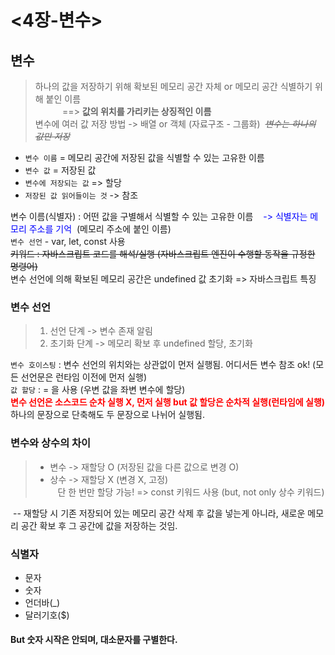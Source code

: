 # <4장-변수>
## **변수** 
>하나의 값을 저장하기 위해 확보된 메모리 공간 자체 or 메모리 공간 식별하기 위해 붙인 이름  
&nbsp;&nbsp;&nbsp;&nbsp;&nbsp;&nbsp;&nbsp;&nbsp;&nbsp;&nbsp;&nbsp;==> **값의 위치를 가리키는 상징적인 이름**  
>변수에 여러 값 저장 방법 -> 배열 or 객체 (자료구조 - 그룹화)&nbsp;&nbsp;~~*변수는 하나의 값만 저장*~~  
* `변수 이름` = 메모리 공간에 저장된 값을 식별할 수 있는 고유한 이름  
* `변수 값` = 저장된 값  
* `변수에 저장되는 값` => 할당  
* `저장된 값 읽어들이는 것` -> 참조

변수 이름(식별자) : 어떤 값을 구별해서 식별할 수 있는 고유한 이름 &nbsp;&nbsp;<span style="color:blue"> -> 식별자는 메모리 주소를 기억</span>
&nbsp;(메모리 주소에 붙인 이름)  
`변수 선언` - var, let, const 사용  
~~키워드 : 자바스크립트 코드를 해석/실행 (자바스크립트 엔진이 수행할 동작을 규정한 명령어)~~  
변수 선언에 의해 확보된 메모리 공간은 undefined 값 초기화 => 자바스크립트 특징  
### 변수 선언
> 1. 선언 단계 -> 변수 존재 알림
> 2. 초기화 단계 -> 메모리 확보 후 undefined 할당, 초기화

`변수 호이스팅` : 변수 선언의 위치와는 상관없이 먼저 실행됨. 어디서든 변수 참조 ok! (모든 선언문은 런타임 이전에 먼저 실행)  
`값 할당` : = 을 사용 (우변 값을 좌변 변수에 할당)  
<span style="color:red">**변수 선언은 소스코드 순차 실행 X, 먼저 실행 but 값 할당은 순차적 실행(런타임에 실행)**</span>  
하나의 문장으로 단축해도 두 문장으로 나뉘어 실행됨.  

### 변수와 상수의 차이
>* 변수 -> 재할당 O (저장된 값을 다른 값으로 변경 O)  
>* 상수 -> 재할당 X (변경 X, 고정)  
 &nbsp;&nbsp; 단 한 번만 할당 가능! => const 키워드 사용 (but, not only 상수 키워드)

&nbsp;-- 재할당 시 기존 저장되어 있는 메모리 공간 삭제 후 값을 넣는게 아니라, 새로운 메모리 공간 확보 후 그 공간에 값을 저장하는 것임.

### 식별자
* 문자
* 숫자
* 언더바(_)
* 달러기호($)

#### But 숫자 시작은 안되며, 대소문자를 구별한다.
